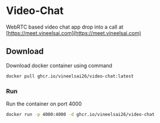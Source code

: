 # Video-Chat

WebRTC based video chat app drop into a call at [https://meet.vineelsai.com](https://meet.vineelsai.com)

## Download

Download docker container using command

```sh
docker pull ghcr.io/vineelsai26/video-chat:latest
```

### Run

Run the container on port 4000

```sh
docker run -p 4000:4000 -d ghcr.io/vineelsai26/video-chat
```
